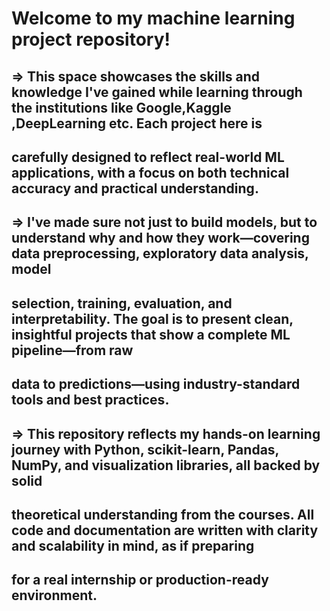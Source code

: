 # **Welcome to my machine learning project repository!**

## => This space showcases the skills and knowledge I've gained while learning through the institutions like Google,Kaggle ,DeepLearning etc. Each project here is 

## carefully designed to reflect real-world ML applications, with a focus on both technical accuracy and practical understanding.


## => I've made sure not just to build models, but to understand why and how they work—covering data preprocessing, exploratory data analysis, model 

## selection, training, evaluation, and interpretability. The goal is to present clean, insightful projects that show a complete ML pipeline—from raw 

## data to predictions—using industry-standard tools and best practices.


## => This repository reflects my hands-on learning journey with Python, scikit-learn, Pandas, NumPy, and visualization libraries, all backed by solid 

## theoretical understanding from the courses. All code and documentation are written with clarity and scalability in mind, as if preparing 

## for a real internship or production-ready environment.
